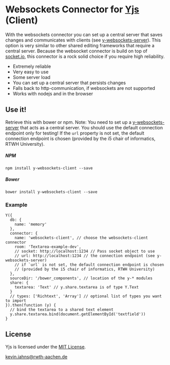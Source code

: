 # Websockets Connector for [Yjs](https://github.com/y-js/yjs) (Client)

With the websockets connector you can set up a central server that saves changes and communicates with clients (see [y-websockets-server](https://github.com/y-js/y-websockets-server)).
This option is very similar to other shared editing frameworks that require a central server. Because the websocket connector is build on top of [socket.io](http://socket.io),
this connector is a rock solid choice if you require high reliability.

* Extremely reliable
* Very easy to use
* Some server load
* You can set up a central server that persists changes
* Falls back to http-communication, if websockets are not supported
* Works with nodejs and in the browser


## Use it!
Retrieve this with bower or npm. Note: You need to set up a 
[y-websockets-server](https://github.com/y-js/y-websockets-server) that acts as a central server.
You should use the default connection endpoint only for testing! If the `url` property is not set,
the default connection endpoint is chosen (provided by the i5 chair of informatics, RTWH University).

##### NPM
```
npm install y-websockets-client --save
```

##### Bower
```
bower install y-websockets-client --save
```

### Example

```
Y({
  db: {
    name: 'memory'
  },
  connector: {
    name: 'websockets-client', // choose the websockets-client connector
    room: 'Textarea-example-dev',
	// socket: http://localhost:1234 // Pass socket object to use
	// url: http://localhost:1234 // the connection endpoint (see y-websockets-server)
	// if `url` is not set, the default connection endpoint is chosen
	// (provided by the i5 chair of informatics, RTWH University)
  },
  sourceDir: '/bower_components', // location of the y-* modules
  share: {
    textarea: 'Text' // y.share.textarea is of type Y.Text
  }
  // types: ['Richtext', 'Array'] // optional list of types you want to import
}).then(function (y) {
  // bind the textarea to a shared text element
  y.share.textarea.bind(document.getElementById('textfield'))
}
```

## License
Yjs is licensed under the [MIT License](./LICENSE).

<kevin.jahns@rwth-aachen.de>
